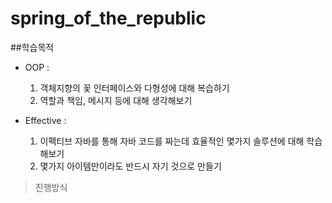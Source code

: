 # spring_of_the_republic


 ##학습목적
 - OOP :
    1. 객체지향의 꽃 인터페이스와 다형성에 대해 복습하기 
    2. 역할과 책임, 메시지 등에 대해 생각해보기
   
 - Effective :
    1. 이펙티브 자바를 통해 자바 코드를 짜는데 효율적인 몇가지 솔루션에 대해 학습해보기 
    2. 몇가지 아이템만이라도 반드시 자기 것으로 만들기




> 진행방식
